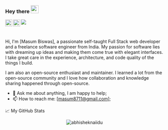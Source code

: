 ### Hey there <img src="https://media.giphy.com/media/hvRJCLFzcasrR4ia7z/giphy.gif" width="25px">
<a href="https://twitter.com/masum8711">
  <img align="left" alt="Masum Biswas | Twitter" width="22px" src="https://raw.githubusercontent.com/peterthehan/peterthehan/master/assets/twitter.svg" />
</a>
<a href="https://www.linkedin.com/in/masum8711/">
  <img align="left" alt="Masum's LinkedIN" width="22px" src="https://raw.githubusercontent.com/peterthehan/peterthehan/master/assets/linkedin.svg" />
</a>

![](https://visitor-badge.glitch.me/badge?page_id=masum8711)

<br />

Hi, I'm [Masum Biswas], a passionate self-taught Full Stack web developer and a freelance software engineer from India. My passion for software lies with dreaming up ideas and making them come true with elegant interfaces. I take great care in the experience, architecture, and code quality of the things I build.

I am also an open-source enthusiast and maintainer. I learned a lot from the open-source community and I love how collaboration and knowledge sharing happened through open-source.

  
- 💬 Ask me about anything, I am happy to help;
- 📫 How to reach me: [masum8711@gmail.com];

📈 My GitHub Stats

<p align="center"> <img src="https://github-readme-stats.vercel.app/api?username=masum8711&show_icons=true&theme=gotham" alt="abhisheknaiidu" />




